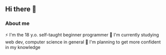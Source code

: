 ## Hi there 👋

### About me

⚡ I'm the 18 y.o. self-taught beginner programmer
🌱 I'm currently studying web dev, computer science in general
🔭 I'm planning to get more confident in my knowledge

<!--
**Someth1ngFunny/Someth1ngFunny** is a ✨ _special_ ✨ repository because its `README.md` (this file) appears on your GitHub profile.

Here are some ideas to get you started:

- 🔭 I’m currently working on ...
- 🌱 I’m currently learning ...
- 👯 I’m looking to collaborate on ...
- 🤔 I’m looking for help with ...
- 💬 Ask me about ...
- 📫 How to reach me: ...
- 😄 Pronouns: ...
- ⚡ Fun fact: ...
-->
